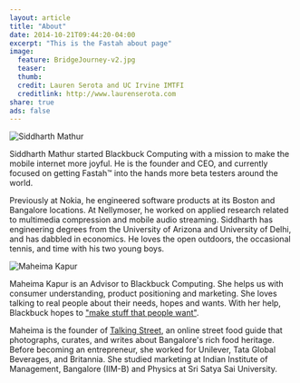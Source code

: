 ```yaml
---
layout: article
title: "About"
date: 2014-10-21T09:44:20-04:00
excerpt: "This is the Fastah about page"
image:
  feature: BridgeJourney-v2.jpg
  teaser: 
  thumb:
  credit: Lauren Serota and UC Irvine IMTFI
  creditlink: http://www.laurenserota.com
share: true
ads: false
---
```


<div class="author-image">
	<img src="{{ site.url }}/images/siddharth.jpg" alt="Siddharth Mathur">
</div>

Siddharth Mathur started Blackbuck Computing with a mission to make the mobile internet more joyful. He is the founder and CEO, and currently focused on getting Fastah™ into the hands more beta testers around the world.

Previously at Nokia, he engineered software products at its Boston and Bangalore locations. At Nellymoser, he worked on applied research related to multimedia compression and mobile audio streaming. Siddharth has engineering degrees from the University of Arizona and University of Delhi, and has dabbled in economics. He loves the open outdoors, the occasional tennis, and time with his two young boys. 

<div class="author-image">
	<img src="{{ site.url }}/images/maheima.jpg" alt="Maheima Kapur">
</div>

Maheima Kapur is an Advisor to Blackbuck Computing. She helps us with consumer understanding, product positioning and marketing. She loves talking to real people about their needs, hopes and wants. With her help, Blackbuck hopes to ["make stuff that people want"](http://paulgraham.com/startuplessons.html). 

Maheima is the founder of [Talking Street](http://talkingstreet.in), an online street food guide that photographs, curates, and writes about Bangalore's rich food heritage. Before becoming an entrepreneur, she worked for Unilever, Tata Global Beverages, and Britannia. She studied marketing at Indian Institute of Management, Bangalore (IIM-B) and Physics at Sri Satya Sai University. 
